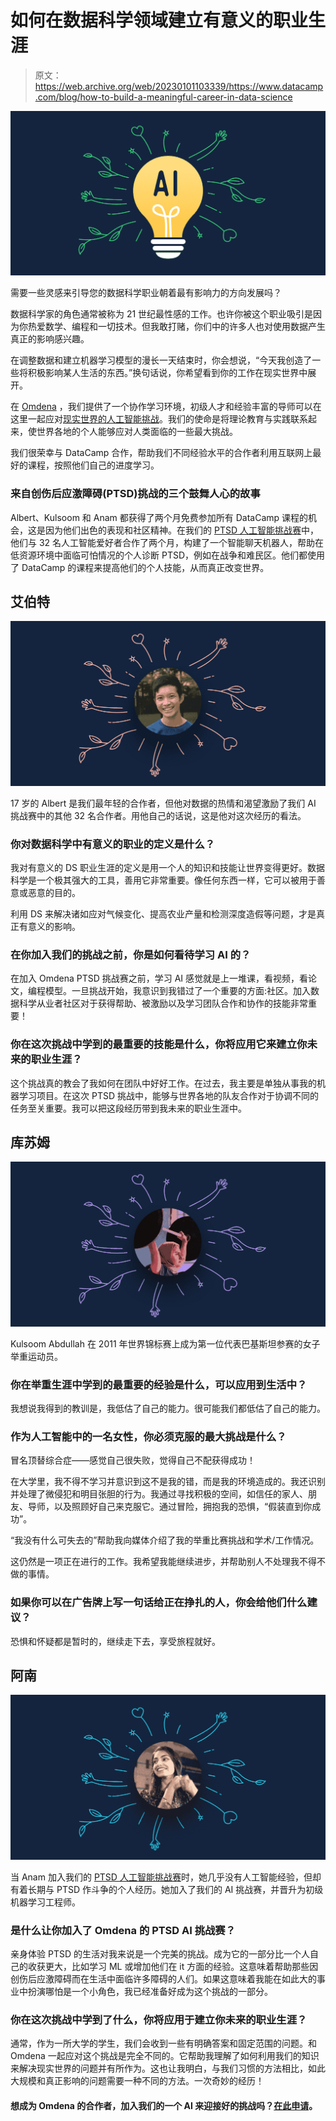 # 如何在数据科学领域建立有意义的职业生涯

> 原文：<https://web.archive.org/web/20230101103339/https://www.datacamp.com/blog/how-to-build-a-meaningful-career-in-data-science>

[![](img/bbbd910cfe9424e1ff1cc3f3dbaba813.png)](https://web.archive.org/web/20220518135621/https://omdena.com/projects)

需要一些灵感来引导您的数据科学职业朝着最有影响力的方向发展吗？

数据科学家的角色通常被称为 21 世纪最性感的工作。也许你被这个职业吸引是因为你热爱数学、编程和一切技术。但我敢打赌，你们中的许多人也对使用数据产生真正的影响感兴趣。

在调整数据和建立机器学习模型的漫长一天结束时，你会想说，“今天我创造了一些将积极影响某人生活的东西。”换句话说，你希望看到你的工作在现实世界中展开。

在 [Omdena](https://web.archive.org/web/20220518135621/https://omdena.com/) ，我们提供了一个协作学习环境，初级人才和经验丰富的导师可以在这里一起应对[现实世界的人工智能挑战](https://web.archive.org/web/20220518135621/https://omdena.com/projects)。我们的使命是将理论教育与实践联系起来，使世界各地的个人能够应对人类面临的一些最大挑战。

我们很荣幸与 DataCamp 合作，帮助我们不同经验水平的合作者利用互联网上最好的课程，按照他们自己的进度学习。

### 来自创伤后应激障碍(PTSD)挑战的三个鼓舞人心的故事

Albert、Kulsoom 和 Anam 都获得了两个月免费参加所有 DataCamp 课程的机会，这是因为他们出色的表现和社区精神。在我们的 [PTSD 人工智能挑战赛](https://web.archive.org/web/20220518135621/https://omdena.com/projects)中，他们与 32 名人工智能爱好者合作了两个月，构建了一个智能聊天机器人，帮助在低资源环境中面临可怕情况的个人诊断 PTSD，例如在战争和难民区。他们都使用了 DataCamp 的课程来提高他们的个人技能，从而真正改变世界。

## 艾伯特

[![](img/3d3d9288f21cdb119ccd7dad29dc1e7d.png)](https://web.archive.org/web/20220518135621/https://omdena.com/projects)

17 岁的 Albert 是我们最年轻的合作者，但他对数据的热情和渴望激励了我们 AI 挑战赛中的其他 32 名合作者。用他自己的话说，这是他对这次经历的看法。

### 你对数据科学中有意义的职业的定义是什么？

我对有意义的 DS 职业生涯的定义是用一个人的知识和技能让世界变得更好。数据科学是一个极其强大的工具，善用它非常重要。像任何东西一样，它可以被用于善意或恶意的目的。

利用 DS 来解决诸如应对气候变化、提高农业产量和检测深度造假等问题，才是真正有意义的影响。

### 在你加入我们的挑战之前，你是如何看待学习 AI 的？

在加入 Omdena PTSD 挑战赛之前，学习 AI 感觉就是上一堆课，看视频，看论文，编程模型。一旦挑战开始，我意识到我错过了一个重要的方面:社区。加入数据科学从业者社区对于获得帮助、被激励以及学习团队合作和协作的技能非常重要！

### 你在这次挑战中学到的最重要的技能是什么，你将应用它来建立你未来的职业生涯？

这个挑战真的教会了我如何在团队中好好工作。在过去，我主要是单独从事我的机器学习项目。在这次 PTSD 挑战中，能够与世界各地的队友合作对于协调不同的任务至关重要。我可以把这段经历带到我未来的职业生涯中。

## 库苏姆

[![](img/c667fa8524c8d2c1d76def1bd3dbc5c4.png)](https://web.archive.org/web/20220518135621/https://omdena.com/our-projects/)

Kulsoom Abdullah 在 2011 年世界锦标赛上成为第一位代表巴基斯坦参赛的女子举重运动员。

### 你在举重生涯中学到的最重要的经验是什么，可以应用到生活中？

我想说我得到的教训是，我低估了自己的能力。很可能我们都低估了自己的能力。

### 作为人工智能中的一名女性，你必须克服的最大挑战是什么？

冒名顶替综合症——感觉自己很失败，觉得自己不配获得成功！

在大学里，我不得不学习并意识到这不是我的错，而是我的环境造成的。我还识别并处理了微侵犯和明目张胆的行为。我通过寻找积极的空间，如信任的家人、朋友、导师，以及照顾好自己来克服它。通过冒险，拥抱我的恐惧，“假装直到你成功”。

“我没有什么可失去的”帮助我向媒体介绍了我的举重比赛挑战和学术/工作情况。

这仍然是一项正在进行的工作。我希望我能继续进步，并帮助别人不处理我不得不做的事情。

### 如果你可以在广告牌上写一句话给正在挣扎的人，你会给他们什么建议？

恐惧和怀疑都是暂时的，继续走下去，享受旅程就好。

## 阿南

[![](img/eb53058d52f0e34eeae662e0330ad7db.png)](https://web.archive.org/web/20220518135621/https://omdena.com/our-projects/)

当 Anam 加入我们的 [PTSD 人工智能挑战赛](https://web.archive.org/web/20220518135621/https://medium.com/omdena/i-was-struggling-with-ptsd-now-i-help-to-cure-it-through-ai-5bf98fcdd39)时，她几乎没有人工智能经验，但却有着长期与 PTSD 作斗争的个人经历。她加入了我们的 AI 挑战赛，并晋升为初级机器学习工程师。

### 是什么让你加入了 Omdena 的 PTSD AI 挑战赛？

亲身体验 PTSD 的生活对我来说是一个完美的挑战。成为它的一部分比一个人自己的收获更大，比如学习 ML 或增加他们在 it 方面的经验。这意味着帮助那些因创伤后应激障碍而在生活中面临许多障碍的人们。如果这意味着我能在如此大的事业中扮演哪怕是一个小角色，我已经准备好成为这个挑战的一部分。

### 你在这次挑战中学到了什么，你将应用于建立你未来的职业生涯？

通常，作为一所大学的学生，我们会收到一些有明确答案和固定范围的问题。和 Omdena 一起应对这个挑战是完全不同的。它帮助我理解了如何利用我们的知识来解决现实世界的问题并有所作为。这也让我明白，与我们习惯的方法相比，如此大规模和真正影响的问题需要一种不同的方法。一次奇妙的经历！

#### 想成为 Omdena 的合作者，加入我们的一个 AI 来迎接好的挑战吗？[在此申请](https://web.archive.org/web/20220518135621/https://omdena.com/our-projects/)。
